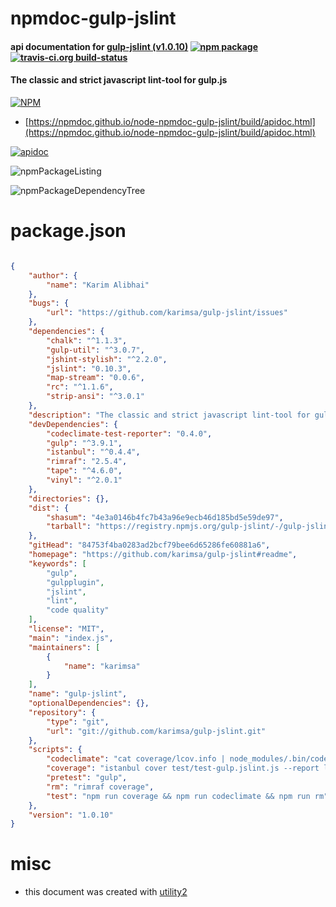 # npmdoc-gulp-jslint

#### api documentation for  [gulp-jslint (v1.0.10)](https://github.com/karimsa/gulp-jslint#readme)  [![npm package](https://img.shields.io/npm/v/npmdoc-gulp-jslint.svg?style=flat-square)](https://www.npmjs.org/package/npmdoc-gulp-jslint) [![travis-ci.org build-status](https://api.travis-ci.org/npmdoc/node-npmdoc-gulp-jslint.svg)](https://travis-ci.org/npmdoc/node-npmdoc-gulp-jslint)

#### The classic and strict javascript lint-tool for gulp.js

[![NPM](https://nodei.co/npm/gulp-jslint.png?downloads=true&downloadRank=true&stars=true)](https://www.npmjs.com/package/gulp-jslint)

- [https://npmdoc.github.io/node-npmdoc-gulp-jslint/build/apidoc.html](https://npmdoc.github.io/node-npmdoc-gulp-jslint/build/apidoc.html)

[![apidoc](https://npmdoc.github.io/node-npmdoc-gulp-jslint/build/screenCapture.buildCi.browser.%252Ftmp%252Fbuild%252Fapidoc.html.png)](https://npmdoc.github.io/node-npmdoc-gulp-jslint/build/apidoc.html)

![npmPackageListing](https://npmdoc.github.io/node-npmdoc-gulp-jslint/build/screenCapture.npmPackageListing.svg)

![npmPackageDependencyTree](https://npmdoc.github.io/node-npmdoc-gulp-jslint/build/screenCapture.npmPackageDependencyTree.svg)



# package.json

```json

{
    "author": {
        "name": "Karim Alibhai"
    },
    "bugs": {
        "url": "https://github.com/karimsa/gulp-jslint/issues"
    },
    "dependencies": {
        "chalk": "^1.1.3",
        "gulp-util": "^3.0.7",
        "jshint-stylish": "^2.2.0",
        "jslint": "0.10.3",
        "map-stream": "0.0.6",
        "rc": "^1.1.6",
        "strip-ansi": "^3.0.1"
    },
    "description": "The classic and strict javascript lint-tool for gulp.js",
    "devDependencies": {
        "codeclimate-test-reporter": "0.4.0",
        "gulp": "^3.9.1",
        "istanbul": "^0.4.4",
        "rimraf": "2.5.4",
        "tape": "^4.6.0",
        "vinyl": "^2.0.1"
    },
    "directories": {},
    "dist": {
        "shasum": "4e3a0146b4fc7b43a96e9ecb46d185bd5e59de97",
        "tarball": "https://registry.npmjs.org/gulp-jslint/-/gulp-jslint-1.0.10.tgz"
    },
    "gitHead": "84753f4ba0283ad2bcf79bee6d65286fe60881a6",
    "homepage": "https://github.com/karimsa/gulp-jslint#readme",
    "keywords": [
        "gulp",
        "gulpplugin",
        "jslint",
        "lint",
        "code quality"
    ],
    "license": "MIT",
    "main": "index.js",
    "maintainers": [
        {
            "name": "karimsa"
        }
    ],
    "name": "gulp-jslint",
    "optionalDependencies": {},
    "repository": {
        "type": "git",
        "url": "git://github.com/karimsa/gulp-jslint.git"
    },
    "scripts": {
        "codeclimate": "cat coverage/lcov.info | node_modules/.bin/codeclimate-test-reporter",
        "coverage": "istanbul cover test/test-gulp.jslint.js --report lcovonly",
        "pretest": "gulp",
        "rm": "rimraf coverage",
        "test": "npm run coverage && npm run codeclimate && npm run rm"
    },
    "version": "1.0.10"
}
```



# misc
- this document was created with [utility2](https://github.com/kaizhu256/node-utility2)
